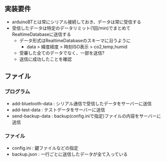 ## 実装要件
  - arduinoBTとは常にシリアル接続しておき、データは常に受信する
  - 受信したデータは特定のデータリミット(1回/min)でまとめてRealtimeDatabaseに送信する
    - データ形式はRealtimeDatabaseのスキーマに沿うように
      - data > 緯度経度 > 時刻ISO表示 > co2,temp,humid
    - 受審した全てのデータでなく、一部を送信?
    - 送信に成功したことを確認
## ファイル
### プログラム
  - add-bluetooth-data : シリアル通信で受信したデータをサーバーに送信
  - add-test-data : テストデータをサーバーに送信
  - send-backup-data : backup(config.iniで指定)ファイルの内容をサーバーに送信
### ファイル
  - config.ini : 鍵ファイルなどの指定
  - backup.json : 一行ごとに送信したデータが全て入っている